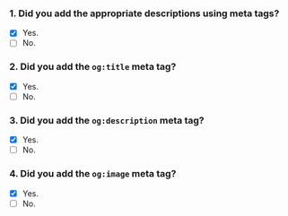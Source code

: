 ### 1. Did you add the appropriate descriptions using meta tags?

- [x] Yes.
- [ ] No.

### 2. Did you add the `og:title` meta tag?

- [x] Yes.
- [ ] No.

### 3. Did you add the `og:description` meta tag?

- [x] Yes.
- [ ] No.

### 4. Did you add the `og:image` meta tag?

- [x] Yes.
- [ ] No.
